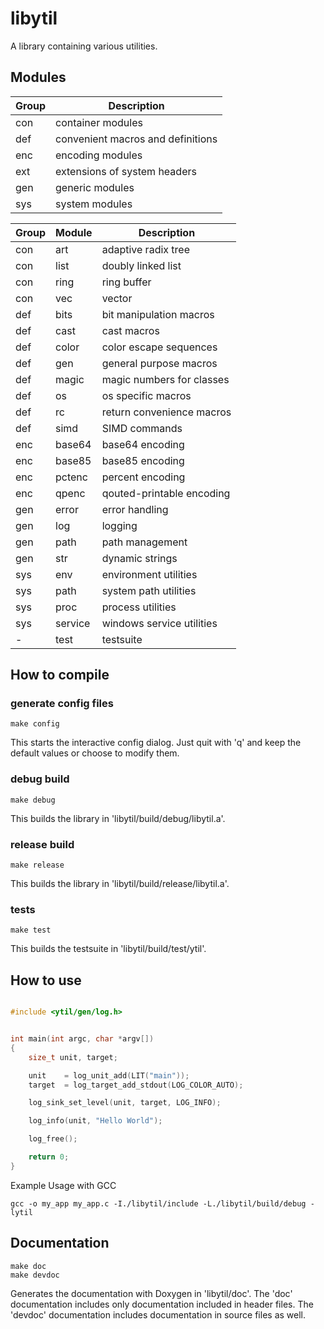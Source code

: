 
# libytil

A library containing various utilities.


## Modules

Group   | Description
--------|------------
con     | container modules
def     | convenient macros and definitions
enc     | encoding modules
ext     | extensions of system headers
gen     | generic modules
sys     | system modules


Group   | Module    | Description
--------|-----------|------------
con     | art       | adaptive radix tree
con     | list      | doubly linked list
con     | ring      | ring buffer
con     | vec       | vector
def     | bits      | bit manipulation macros
def     | cast      | cast macros
def     | color     | color escape sequences
def     | gen       | general purpose macros
def     | magic     | magic numbers for classes
def     | os        | os specific macros
def     | rc        | return convenience macros
def     | simd      | SIMD commands
enc     | base64    | base64 encoding
enc     | base85    | base85 encoding
enc     | pctenc    | percent encoding
enc     | qpenc     | qouted-printable encoding
gen     | error     | error handling
gen     | log       | logging
gen     | path      | path management
gen     | str       | dynamic strings
sys     | env       | environment utilities
sys     | path      | system path utilities
sys     | proc      | process utilities
sys     | service   | windows service utilities
-       | test      | testsuite


## How to compile

### generate config files

```
make config
```

This starts the interactive config dialog.
Just quit with 'q' and keep the default values or choose to modify them.


### debug build

```
make debug
```

This builds the library in 'libytil/build/debug/libytil.a'.


### release build

```
make release
```

This builds the library in 'libytil/build/release/libytil.a'.


### tests

```
make test
```

This builds the testsuite in 'libytil/build/test/ytil'.



## How to use

``` c

#include <ytil/gen/log.h>


int main(int argc, char *argv[])
{
    size_t unit, target;

    unit    = log_unit_add(LIT("main"));
    target  = log_target_add_stdout(LOG_COLOR_AUTO);

    log_sink_set_level(unit, target, LOG_INFO);

    log_info(unit, "Hello World");

    log_free();

    return 0;
}

```

Example Usage with GCC

```
gcc -o my_app my_app.c -I./libytil/include -L./libytil/build/debug -lytil
```


## Documentation

```
make doc
make devdoc
```

Generates the documentation with Doxygen in 'libytil/doc'.
The 'doc' documentation includes only documentation included in header files.
The 'devdoc' documentation includes documentation in source files as well.
